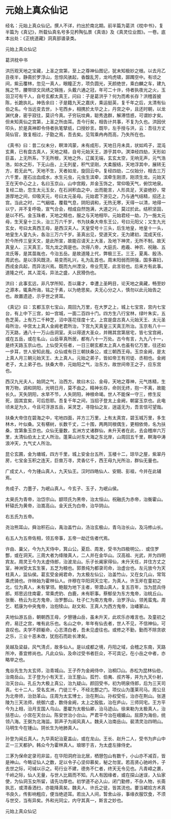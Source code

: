 # 元始上真众仙记

经名：元始上真众仙记。撰人不详，约出於南北期。前半篇为葛洪《枕中书》，复半篇为《真记》，所载仙真名号多见矜陶弘景《真诰》及《真灵位业图》。一卷。底本出处：《正统道藏》洞真部谱录类。

元始上真众仙记

葛洪枕中书

洪历观天地之宝藏，上圣之宫第，至上之尊神仙图记，犹未知极妙之根。以去月乙丑夜半，静斋於罗浮山，忽惊风骇起，香馥乱芳，龙呜虎啸，踯躅空中。有顷之间，紫云覆林，忽见一真人，眼瞳正方，项负圆光，天颜绝世，乘白麟之车，建九旄之节，腰带琼文凤绣之锦旌，头戴六通之冠，年可二十许，侍者执夜光之火，玉羽卫可有千人，自号玄都太真王，问曰：子是葛洪乎？何为而希长存？洪稽首披陈，长跪执礼。神告余曰：子是籍九天之嘉庆，乘运挺英，复千年之后，太清有仙伯之名。今当远变去世，卜宅西乡，相携於太华之上，丹宫之中，且还时朝，以龙渊代身，密乎寂往，莫识今真。子穷玩坟典，聪秀逸群，解滞悟惑，可谓妙才矣。但未知真仙之宫第，上圣之所由耳。吾今行矣，相告计共事，不复为久也。洪因伏叩头，於是真神即令侍者执笔擘纸，口授妙言。既毕，左手授与洪，云：吾往方丈简仙官，致复相过，子勖之焉，吾去矣。见驾乘冉冉而高，乃失所在也。

《真书》曰：昔二仪未分，瞑涬鸿蒙，未有成形，天地日月未具，状如鸡子，混沌玄黄，已有盘古真人，天地之精，自号元始天王，游乎其中。溟涬经四劫，天形如巨盖，上无所系，下无所根，天地之外，辽属无端，玄玄太空，无响无声，元气浩浩，如水之形，下无山岳，上无列星，积气坚刚，大柔服结，天地浮其中，展转无方，若无此气，天地不生，天者如龙，旋回云中。复经四劫，二仪始分，相去三万六千里，崖石出血成水，水生元虫，元虫生滨牵，滨牵生刚须，刚须生龙。元始天王在天中心之上，名曰玉京山，山中宫殿，并金玉饰之，常仰吸天气，俯饮地泉。复经二劫，忽生太元玉女，在石涧积血之中，出而能言，人形具足，天姿绝妙，常游厚地之间，仰吸天元，号曰太元圣母。元始君下游见之，乃与通气结精，招还上宫。当此之时，二气絪缊，覆载气息，阴阳调和，无热无寒，天得一以清，地得一以宁，并不复呼吸，宣气合会，柑成自然饱满，大道之兴，莫过於此。结积坚固，是以不朽。金玉珠者，天地之精也，服之与天地相毕。元始君经一劫，乃一施太元母，生天皇十三头，治三万六千岁，书为扶桑大帝东王公，号曰元阳父；又生九光玄女，号曰太真西王母，是西汉夫人。天皇受号十三头，后生地皇，地皇十一头，地皇生人皇九头，各治三万六千岁。圣真出见，受道天文，无为建初，混成天任，於今所传三皇天文，是此所宣，故能召请天上大圣，及地下神灵，无所不制。故天真皇人、三天真王，驾九龙之舆是也。次得八帝，大庭氏、庖羲、神农、祝融、五龙氏等，是其苗胤也，今治五岳。是故道隆上代，弊极三王。三王，夏禹、殷汤、周武也。是以淳风既浇，易变而礼兴，礼为乱首也。周末阳弱而阴强，国多寡妇，西戎金兵起，而异法兴焉。既而九州湮没，帝业荒芜，此言验也。后来方有此事。道隆之代，其人混沌，异法之盛，人民猾伪也。

洪曰：此事玄远，非凡学所知，吾以庸才，幸遭上圣眄目，论天地之奥藏，畅至妙之源本，辄条所诲，铭之于素，以为绝思矣。夫无心分之人，慎勿以此元始告之也。故置遗迹，示乎世之贤耳。

《真记》曰：玄都玉京七宝山，周回九万里，在大罗之上，城上七宝宫，宫内七宝台，有上中下三宫，如一宫城，一面二百四十门。四方生八行宝林，绿叶朱实，五色芝英，上有万二千种芝，沼中莲花径度十丈。上宫是盘古真人元始天王、太元圣母所治，中宫太上真人金阙老君所治，下宫九天真皇三天真王所治。玉京有八十一万天路，通八十一万山岳洞室。夫以得道大圣众，并赐其宫第居宅，皆七宝宫阙，或在五岳，或在名山，山岳草真所居，都有八十一万处。古今有言，九九八十一，是终天路玉京山也。上仙受天任者，一日三朝玄都太上真人也虽有亿万里，往还如一步耳，世人安知此哉。众仙或有日三朝扶桑公，或三朝西王母。玉京金阙，是太上真人月三朝元始天王、太上真人。元始之弟子，皆如帝王有司徒、丞相也。金阙老子，太上弟子也。扶桑大帝，元始阳之气，治东方。故世间帝王之子，应东宫也。

西汉九光夫人，始阴之气，治西方。故曰木公、金母，天地之尊神，元气炼精，生育万物，调和阴阳，光明日月，莫不由之。精神长存，命则无终，抱一不离，故能长久。天失阴阳，水旱不节，人失阴阳，神根命竭。世人不能保一守三，修生反死，固其宜矣，可后怨耶。吾复千年之间，当招子登太上金阙，朝宴玉京也。此电顷未足为久，今且可浮游五岳，采灵芝，寻隐仙之友，逍遥无为，吾言信可望哉。

扶桑大帝住在碧海之中，宅地四面，并方三万里，上有太真宫，碧玉城万里，多生林木，叶似桑。又有椹树，长数千丈，二十围，两两同根偶生，更相依倚，名为扶桑，宫第象玉京也。众仙无量数，玄洲方丈诸群仙，未升天者在此，去会稽岸六万里，太清仙伯太上丈人所治。蓬莱山对东大海之东北岸，山周回五千里，瞑海中涛浪冲天，九气丈人所治。

昆仑玄圃，金为塘城，四方千里，城上安金台五所，玉楼十二，琼华之屋，紫翠丹房，七宝金玉积之连天，巨兽万寻，灵香亿千，西王母九光所治，群仙无量也。

广成丈人，今为锺山真人，九天仙王。汉时四皓仙人、安期、彭祖，今并在此辅焉。

务成子、力墨子，为岷山真人。今玄子、玉子，为岷山侯。

太昊氏为青帝，治岱宗山。颛顼氏为黑帝，治太恒山。祝融氏为赤帝，治衡霍山。轩辕氏为黄帝，治嵩高山。金天氏为白帝，治华阴山。

右五氏为五帝。

尧治熊耳山，舜治积石山，禹治盖竹山，汤治玄极山，青乌治长山，及冯修山长。

右五人为五帝佐相，领五帝事，五帝一劫迁佐者代焉。

许由、巢父，今为九天侍中，箕山公。夏启、周发，受书为四极明公。．或住罗酆，或在洞天。三周大者为绛陵真人，二人并在金华山。汉高祖、光武，并为四明宾友。周灵王今为太虚侍郎，治波龙山。乐子长阖家得仙，未升天任，并住方丈之室，神洲受太玄生箓，五芝为粮也。郭景纯为都录司命，治虚台也。左元放今为天柱真人，监仙侯。葛玄受金阙君命，为太极左仙公，治盖竹山，又在女几山，常驾乘虎骑也。许映始为霍林仙人。许穆在华阳洞天立宅，为真人。许玉斧在童初之北，位为真人，未有掌领。鲍靓为地下主者，带潜山真人，复五百年，当为昆兵侍郎。郑思远住南霍，常乘虎豹、白鹿，未有职事。蔡郁垒为东方鬼帝，治桃丘山。张衡、杨云为北方鬼帝，治罗酆山。杜子仁为南方鬼帝，治罗浮山，领羌蛮鬼。周乞、嵇康为中央鬼帝，治抱犊山。赵文和、王真人为西方鬼帝，治嶓冢山。

夫地仙游五岳，朝朝西王母，夕憩锺山岳，虽未升天，此欢乐亦难言也。及童初之府，易迁之宫，唯有此乐也。名山之中，年年有仙去者，世人不见，不信神仙，可哀叹也。夫学不顾躯命，心志清白者，吾未见虚往也。或修之不勤，勤而不除贪欲之乐，三业十恶未改，犹抱石而赴长津矣。

吴越及梁益，风气清贞，故多仙人。是以成都之境，丹阳之域，会稽之东南，天路所冲，善宜修尚也。凡此众仙，及命过受书者巨众，不可具记，在小岳之中者，亦略举之也。

鬼谷先生为太玄师，治青城山。王子乔为金阙侍中，治桐□山。赤松为昆林仙伯，治南岳山。王子登为小有天王，治王屋山。孤竹、伯夷、叔齐等，并为九天仆射，治天台山。孔丘为大极上真公，治九疑山。颜回受书，初为明泉侍郎，后为三天司真。七十二人，受名玄洲，门徒三千，不经北酆之门。项仪山为蓬莱司马。周公旦为北帝师，治劲革山。庄周为太玄博士，治在荆山。孙权受任，治亦在荆山。张道陵为三天法师，统御六虚，数侍金阙，太上之股肱，治在庐山，三师同宅。王方平今为上相，治月支国人乌山。墨翟为太极仙卿，治马迹山。徐来勒为太极真人，治括苍山，小宫在天台山。陈安世治小台山。严君平今治在峨媚山。屈原为海伯，统领八海。王弼为北海监。郭声子为阆风真人。魏夫人治南岳山。裴清灵治四明山。马明生今在锺山。阴长生为地肺真人。

孙登为闻丘真人。九华真妃治夏盖山，或在龙山。王长、赵升二人，受书为庐山中正一三天都护。韩众今为霍林真人。琅琊于吉，为太虚左掾侍史。

三茅为保命定录司非监，在华阳洞府治北居，栖憩包山有数千，小山亦不减百，皆是神山。今略证仙人之数，足以令子心坚仰慕矣，秘之勿宣。若高贤心驰岭外，子去世之际，可缄以示之。苟行业不建，德务不仁者，终天无令见也。凡青嶂之裹，千岭之际，仙人无量，与世人比肩而不知。凡人有因缘者，或在探山迷误，入仙家使，为仙洞玉女所留，请先功厚也。初学道不必入山，闭门勤修，不杂人物，长斋执志，或清香洒扫，亦能降真矣。魏夫人、许氏之徒，皆其流也。要当裙拾方术真书良久，传影响粗应，便当绝迹耳。若出入人间，暂舍山谷，事缘衣服饮食，不须与世交，当有异矣。外和光同尘，内守其真一，斯言之妙也。

元始上真众仙记
